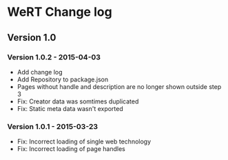 # WeRT Change log

## Version 1.0
### Version 1.0.2 - 2015-04-03
- Add change log
- Add Repository to package.json
- Pages without handle and description are no longer shown outside step 3
- Fix: Creator data was somtimes duplicated
- Fix: Static meta data wasn't exported

### Version 1.0.1 - 2015-03-23
- Fix: Incorrect loading of single web technology
- Fix: Incorrect loading of page handles